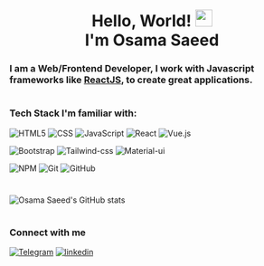 <h1 align="center">Hello, World! <img src="https://raw.githubusercontent.com/MartinHeinz/MartinHeinz/master/wave.gif" width="30px"><br>I'm Osama Saeed</h1>

### I am a Web/Frontend Developer, I work with Javascript frameworks like [ReactJS](https://beta.reactjs.org/), to create great applications.
#
### Tech Stack I'm familiar with:

![HTML5](https://img.shields.io/badge/html5-%23E34F26.svg?style=for-the-badge&logo=html5&logoColor=white)
![CSS](https://img.shields.io/badge/css3-%231572B6.svg?style=for-the-badge&logo=css3&logoColor=white)
![JavaScript](https://img.shields.io/badge/JavaScript-yellow?style=for-the-badge&logo=javascript&logoColor=white)
![React](https://img.shields.io/badge/react-%2320232a.svg?style=for-the-badge&logo=react&logoColor=white)
![Vue.js](https://img.shields.io/badge/vuejs-%2335495e.svg?style=for-the-badge&logo=vuedotjs&logoColor=white)

![Bootstrap](https://img.shields.io/badge/bootstrap-%23563D7C.svg?style=for-the-badge&logo=bootstrap&logoColor=white)
![Tailwind-css](https://img.shields.io/badge/Tailwind_CSS-38B2AC?style=for-the-badge&logo=tailwind-css&logoColor=white)
![Material-ui](https://img.shields.io/badge/Material--UI-0081CB?style=for-the-badge&logo=material-ui&logoColor=white)

![NPM](https://img.shields.io/badge/NPM-ffffff.svg?style=for-the-badge&logo=npm)
![Git](https://img.shields.io/badge/git-ffffff.svg?style=for-the-badge&logo=git)
![GitHub](https://img.shields.io/badge/github-ffffff.svg?style=for-the-badge&logo=github&logoColor=%23000000)

#
![Osama Saeed's GitHub stats](https://github-readme-stats.vercel.app/api/?username=osdroidi&show_icons=true&title_color=fff&icon_color=fff&text_color=9f9f9f&bg_color=151515)
#
### Connect with me

[![Telegram](https://img.shields.io/badge/Telegram-0088cc?style=for-the-badge&logo=telegram&logoColor=white)](https://t.me/dryJS)
[![linkedin](https://img.shields.io/badge/linkedin-00a0dc?style=for-the-badge&logo=linkedin&logoColor=white)](https://www.linkedin.com/in/osdroidi/)
